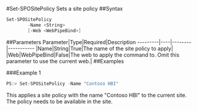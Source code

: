 #Set-SPOSitePolicy
Sets a site policy
##Syntax
```powershell
Set-SPOSitePolicy
        -Name <String>
        [-Web <WebPipeBind>]
```


##Parameters
Parameter|Type|Required|Description
---------|----|--------|-----------
|Name|String|True|The name of the site policy to apply|
|Web|WebPipeBind|False|The web to apply the command to. Omit this parameter to use the current web.|
##Examples

###Example 1
```powershell
PS:> Set-SPOSitePolicy -Name "Contoso HBI"
```
This applies a site policy with the name "Contoso HBI" to the current site. The policy needs to be available in the site.
